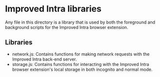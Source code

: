 # Improved Intra libraries
Any file in this directory is a library that is used by both the foreground
and background scripts for the Improved Intra browser extension.

## Libraries
- network.js: Contains functions for making network requests with the Improved Intra back-end server.
- storage.js: Contains functions for interacting with the Improved Intra browser extension's local storage in both incognito and normal mode.
